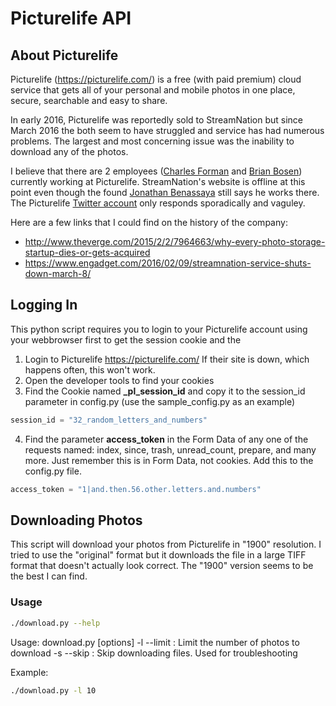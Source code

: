 # Picturelife API

## About Picturelife
Picturelife (https://picturelife.com/) is a free (with paid premium) cloud service that gets all of your personal and mobile photos in one place, secure, searchable and easy to share.

In early 2016, Picturelife was reportedly sold to StreamNation but since March 2016 the both seem to have struggled and service has had numerous problems. The largest and most concerning issue was the inability to download any of the photos.

I believe that there are 2 employees ([Charles Forman](https://www.linkedin.com/in/iminlikewithyou) and [Brian Bosen](https://www.linkedin.com/in/brian-bosen-148aa82)) currently working at Picturelife. StreamNation's website is offline at this point even though the found [Jonathan Benassaya](https://www.linkedin.com/in/jbenassaya) still says he works there. The Picturelife [Twitter account](https://twitter.com/picturelife) only responds sporadically and vaguley.

Here are a few links that I could find on the history of the company:

* http://www.theverge.com/2015/2/2/7964663/why-every-photo-storage-startup-dies-or-gets-acquired
* https://www.engadget.com/2016/02/09/streamnation-service-shuts-down-march-8/

## Logging In

This python script requires you to login to your Picturelife account using your webbrowser first to get the session cookie and the 

1. Login to Picturelife https://picturelife.com/ If their site is down, which happens often, this won't work.
2. Open the developer tools to find your cookies
3. Find the Cookie named **_pl_session_id** and copy it to the session_id parameter in config.py (use the sample_config.py as an example)
```python
session_id = "32_random_letters_and_numbers"
```
4. Find the parameter **access_token** in the Form Data of any one of the requests named: index, since, trash, unread_count, prepare, and many more. Just remember this is in Form Data, not cookies. Add this to the config.py file.
```python
access_token = "1|and.then.56.other.letters.and.numbers"
```

## Downloading Photos

This script will download your photos from Picturelife in "1900" resolution. I tried to use the "original" format but it downloads the file in a large TIFF format that doesn't actually look correct. The "1900" version seems to be the best I can find.

### Usage
```bash
./download.py --help
```

Usage: download.py [options]
 -l --limit : Limit the number of photos to download
 -s --skip  : Skip downloading files. Used for troubleshooting

Example:

```bash
./download.py -l 10
```
